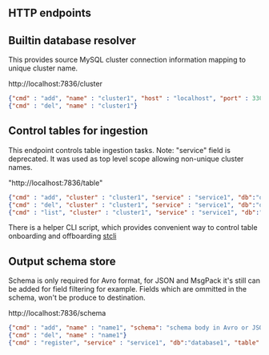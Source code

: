 HTTP endpoints
--------------

## Builtin database resolver

This provides source MySQL cluster connection information mapping to unique
cluster name.

http://localhost:7836/cluster

```json
{"cmd" : "add", "name" : "cluster1", "host" : "localhost", "port" : 3306, "user" : "root", "pw" : ""},
{"cmd" : "del", "name" : "cluster1"}
```

## Control tables for ingestion

This endpoint controls table ingestion tasks.
Note: "service" field is deprecated. It was used as top level scope allowing
non-unique cluster names.

"http://localhost:7836/table"

```json
{"cmd" : "add", "cluster" : "cluster1", "service" : "service1", "db":"database1", "table":"table1"},
{"cmd" : "del", "cluster" : "cluster1", "service" : "service1", "db":"database1", "table":"table1"},
{"cmd" : "list", "cluster" : "cluster1", "service" : "service1", "db":"database1", "table":"table1"}
```
There is a helper CLI script, which provides convenient way to control table
onboarding and offboarding [stcli](../scripts/stcli) 

## Output schema store

Schema is only required for Avro format, for JSON and MsgPack it's still can be
added for field filtering for example. Fields which are ommitted in the schema,
won't be produce to destination.

http://localhost:7836/schema

```json
{"cmd" : "add", "name" : "name1", "schema": "schema body in Avro or JSON format"}
{"cmd" : "del", "name" : "name1"}
{"cmd" : "register", "service" : "service1", "db":"database1", "table":"table1"}
```
